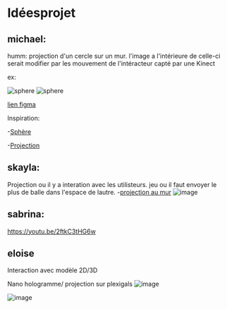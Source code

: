 # Idéesprojet


## michael:
humm: projection d'un cercle sur un mur. l'image a l'intérieure de celle-ci serait modifier par les mouvement de l'intéracteur capté par une Kinect 

ex:

![sphere](https://mir-s3-cdn-cf.behance.net/projects/404/df05b335734979.Y3JvcCw4NzYsNjg1LDE5MywyMQ.jpg)
![sphere](https://2.bp.blogspot.com/_aa_4f6B8K1U/Sw9BZKoIsAI/AAAAAAAAAnk/eiXwtqBkrbM/s1600/DSC_0012.JPG)

[lien figma](https://www.figma.com/file/jYkuPGlv5FYCMYoP3Jamkq/Untitled?node-id=0%3A1)

Inspiration:

-[Sphère](https://theinspirationgrid.com/anima-interactive-art-installation-by-onformative/)

-[Projection](https://blogaadb.blogspot.com/2009/11/experimentation-du-dispositif-de.html)

## skayla:
Projection ou il y a interation avec les utilisteurs.
jeu ou il faut envoyer le plus de balle dans l'espace de lautre.
-[projection au mur](https://www.youtube.com/watch?v=KLOB-T1mgdY)
![image](https://user-images.githubusercontent.com/90851580/187996895-5a7b2486-cfd8-4632-9b37-5957eb571f83.png)


## sabrina:
https://youtu.be/2ftkC3tHG6w

## eloise
Interaction avec modèle 2D/3D

Nano hologramme/ projection sur plexigals
![image](https://user-images.githubusercontent.com/70410591/187994368-9a357033-08a7-41a7-9864-c98c7237cdb2.png)

![image](https://user-images.githubusercontent.com/70410591/187995971-0de37a66-0ffa-47eb-8f22-8b69ef8976fb.png)
